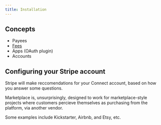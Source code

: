 ```yaml
---
title: Installation
---
```


## Concepts

- Payees
- [Fees](fees)
- Apps (OAuth plugin)
- Accounts

## Configuring your Stripe account

Stripe will make reccomendations for your Connect account, based on how you answer some questions.

Marketplace is, unsurprisingly, designed to work for marketplace-style projects where customers percieve themselves as purchasing from the platform, via another vendor.

Some examples include Kickstarter, Airbnb, and Etsy, etc.
